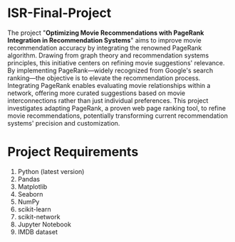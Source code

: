 # ISR-Final-Project
The project "**Optimizing Movie Recommendations with PageRank Integration in Recommendation Systems**" aims to improve movie recommendation accuracy by integrating the renowned PageRank algorithm. Drawing from graph theory and recommendation systems principles, this initiative centers on refining movie suggestions' relevance. By implementing PageRank—widely recognized from Google's search ranking—the objective is to elevate the recommendation process. Integrating PageRank enables evaluating movie relationships within a network, offering more curated suggestions based on movie interconnections rather than just individual preferences. This project investigates adapting PageRank, a proven web page ranking tool, to refine movie recommendations, potentially transforming current recommendation systems' precision and customization.

# Project Requirements
  1. Python (latest version)
  2. Pandas
  3. Matplotlib
  4. Seaborn
  5. NumPy
  6. scikit-learn
  7. scikit-network
  8. Jupyter Notebook
  9. IMDB dataset

